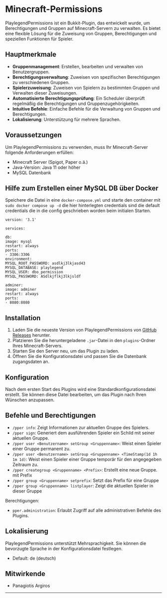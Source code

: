 # Minecraft-Permissions

PlaylegendPermissions ist ein Bukkit-Plugin, das entwickelt wurde, um Berechtigungen und Gruppen auf Minecraft-Servern
zu verwalten. Es bietet eine flexible Lösung für die Zuweisung von Gruppen, Berechtigungen und speziellen Funktionen für
Spieler.

## Hauptmerkmale

- **Gruppenmanagement**: Erstellen, bearbeiten und verwalten von Benutzergruppen.
- **Berechtigungsverwaltung**: Zuweisen von spezifischen Berechtigungen zu verschiedenen Gruppen.
- **Spielerzuweisung**: Zuweisen von Spielern zu bestimmten Gruppen und Verwalten dieser Zuweisungen.
- **Automatisierte Berechtigungsprüfung**: Ein Scheduler überprüft regelmäßig die Berechtigungen und
  Gruppenzugehörigkeiten.
- **Intuitive Befehle**: Einfache Befehle für die Verwaltung von Gruppen und Berechtigungen.
- **Lokalisierung**: Unterstützung für mehrere Sprachen.

## Voraussetzungen

Um PlaylegendPermissions zu verwenden, muss Ihr Minecraft-Server folgende Anforderungen erfüllen:

- Minecraft Server (Spigot, Paper o.ä.)
- Java-Version: Java 11 oder höher
- MySQL Datenbank

## Hilfe zum Erstellen einer MySQL DB über Docker

Speichere die Datei in eine `docker-compose.yml` und starte den container mit `sudo docker compose up -d`
die hier hinterlegten credentials sind die default credentials die in die config geschrieben worden beim initialen
Starten.

```
version: '3.1'

services:

db:
image: mysql
restart: always
ports:
- 3306:3306
environment:
MYSQL_ROOT_PASSWORD: asdlkj3lkjasd43
MYSQL_DATABASE: playlegend
MYSQL_USER: dbo_permission
MYSQL_PASSWORD: ASdlkjflkj3lkjsldf

adminer:
image: adminer
restart: always
ports:
- 8080:8080
```

## Installation

1. Laden Sie die neueste Version von PlaylegendPermissions
   von [GitHub Releases](https://github.com/argi001/Minecraft-Permissions/releases/) herunter.
2. Platzieren Sie die heruntergeladene `.jar`-Datei in den `plugins`-Ordner Ihres Minecraft-Servers.
3. Starten Sie den Server neu, um das Plugin zu laden.
4. Öffnen Sie die Konfigurationsdatei und passen Sie die Datenbank zugangsdaten an.

## Konfiguration

Nach dem ersten Start des Plugins wird eine Standardkonfigurationsdatei erstellt. Sie können diese Datei bearbeiten, um
das Plugin nach Ihren Wünschen anzupassen.

## Befehle und Berechtigungen

- `/pper info`: Zeigt Informationen zur aktuellen Gruppe des Spielers.
- `/pper sign`: Generiert dem ausführenden Spieler ein Schild mit seiner aktuellen Gruppe.
- `/pper user <Benutzername> setGroup <Gruppenname>`: Weist einen Spieler einer Gruppe permanent zu.
- `/pper user <Benutzername> setGroup <Gruppenname> <TimeStamp(1d 1h 1m 1d)`: Weist einen Spieler einer Gruppe temporär
  für den angegegeben Zeitraum zu.
- `/pper creategroup <Gruppenname> <Prefix>`: Erstellt eine neue Gruppe. mit Prefix
- `/pper group <Gruppenname> setprefix`: Setzt das Prefix für eine Gruppe
- `/pper group <Gruppenname> listplayer`: Zeigt die aktuellen Spieler in dieser Gruppe

Berechtigungen:

- `pper.administration`: Erlaubt Zugriff auf alle administrativen Befehle des Plugins.

## Lokalisierung

PlaylegendPermissions unterstützt Mehrsprachigkeit. Sie können die bevorzugte Sprache in der Konfigurationsdatei
festlegen.

- Default: de (deutsch)

## Mitwirkende

- Panagiotis Argiros

---
